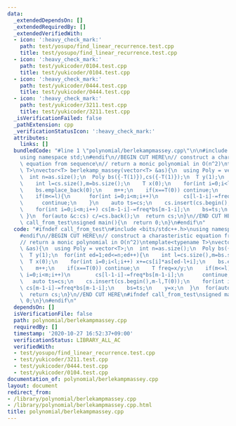 ```yaml
---
data:
  _extendedDependsOn: []
  _extendedRequiredBy: []
  _extendedVerifiedWith:
  - icon: ':heavy_check_mark:'
    path: test/yosupo/find_linear_recurrence.test.cpp
    title: test/yosupo/find_linear_recurrence.test.cpp
  - icon: ':heavy_check_mark:'
    path: test/yukicoder/0104.test.cpp
    title: test/yukicoder/0104.test.cpp
  - icon: ':heavy_check_mark:'
    path: test/yukicoder/0444.test.cpp
    title: test/yukicoder/0444.test.cpp
  - icon: ':heavy_check_mark:'
    path: test/yukicoder/3211.test.cpp
    title: test/yukicoder/3211.test.cpp
  _isVerificationFailed: false
  _pathExtension: cpp
  _verificationStatusIcon: ':heavy_check_mark:'
  attributes:
    links: []
  bundledCode: "#line 1 \"polynomial/berlekampmassey.cpp\"\n\n#include <bits/stdc++.h>\n\
    using namespace std;\n#endif\n//BEGIN CUT HERE\n// construct a charasteristic\
    \ equation from sequence\n// return a monic polynomial in O(n^2)\ntemplate<typename\
    \ T>\nvector<T> berlekamp_massey(vector<T> &as){\n  using Poly = vector<T>;\n\
    \  int n=as.size();\n  Poly bs({-T(1)}),cs({-T(1)});\n  T y(1);\n  for(int ed=1;ed<=n;ed++){\n\
    \    int l=cs.size(),m=bs.size();\n    T x(0);\n    for(int i=0;i<l;i++) x+=cs[i]*as[ed-l+i];\n\
    \    bs.emplace_back(0);\n    m++;\n    if(x==T(0)) continue;\n    T freq=x/y;\n\
    \    if(m<=l){\n      for(int i=0;i<m;i++)\n        cs[l-1-i]-=freq*bs[m-1-i];\n\
    \      continue;\n    }\n    auto ts=cs;\n    cs.insert(cs.begin(),m-l,T(0));\n\
    \    for(int i=0;i<m;i++) cs[m-1-i]-=freq*bs[m-1-i];\n    bs=ts;\n    y=x;\n \
    \ }\n  for(auto &c:cs) c/=cs.back();\n  return cs;\n}\n//END CUT HERE\n#ifndef\
    \ call_from_test\nsigned main(){\n  return 0;\n}\n#endif\n"
  code: "#ifndef call_from_test\n#include <bits/stdc++.h>\nusing namespace std;\n\
    #endif\n//BEGIN CUT HERE\n// construct a charasteristic equation from sequence\n\
    // return a monic polynomial in O(n^2)\ntemplate<typename T>\nvector<T> berlekamp_massey(vector<T>\
    \ &as){\n  using Poly = vector<T>;\n  int n=as.size();\n  Poly bs({-T(1)}),cs({-T(1)});\n\
    \  T y(1);\n  for(int ed=1;ed<=n;ed++){\n    int l=cs.size(),m=bs.size();\n  \
    \  T x(0);\n    for(int i=0;i<l;i++) x+=cs[i]*as[ed-l+i];\n    bs.emplace_back(0);\n\
    \    m++;\n    if(x==T(0)) continue;\n    T freq=x/y;\n    if(m<=l){\n      for(int\
    \ i=0;i<m;i++)\n        cs[l-1-i]-=freq*bs[m-1-i];\n      continue;\n    }\n \
    \   auto ts=cs;\n    cs.insert(cs.begin(),m-l,T(0));\n    for(int i=0;i<m;i++)\
    \ cs[m-1-i]-=freq*bs[m-1-i];\n    bs=ts;\n    y=x;\n  }\n  for(auto &c:cs) c/=cs.back();\n\
    \  return cs;\n}\n//END CUT HERE\n#ifndef call_from_test\nsigned main(){\n  return\
    \ 0;\n}\n#endif\n"
  dependsOn: []
  isVerificationFile: false
  path: polynomial/berlekampmassey.cpp
  requiredBy: []
  timestamp: '2020-10-27 16:52:37+09:00'
  verificationStatus: LIBRARY_ALL_AC
  verifiedWith:
  - test/yosupo/find_linear_recurrence.test.cpp
  - test/yukicoder/3211.test.cpp
  - test/yukicoder/0444.test.cpp
  - test/yukicoder/0104.test.cpp
documentation_of: polynomial/berlekampmassey.cpp
layout: document
redirect_from:
- /library/polynomial/berlekampmassey.cpp
- /library/polynomial/berlekampmassey.cpp.html
title: polynomial/berlekampmassey.cpp
---
```

